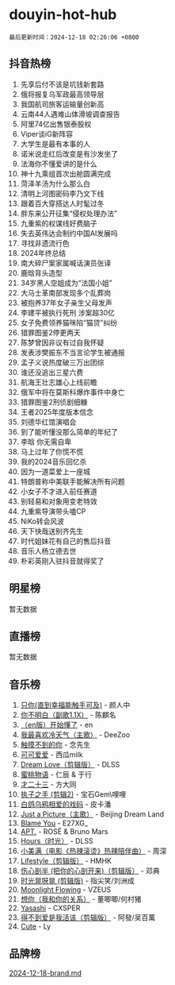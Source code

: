 # douyin-hot-hub

`最后更新时间：2024-12-18 02:26:06 +0800`

## 抖音热榜

1. 先享后付不该是坑钱新套路
1. 俄将报复乌军政最高领导层
1. 我国航司旅客运输量创新高
1. 云南44人遇难山体滑坡调查报告
1. 阿里74亿出售银泰股权
1. Viper谈iG新阵容
1. 大学生是最有本事的人
1. 诺米说走红后改变是有沙发坐了
1. 法海你不懂爱讲的是什么
1. 神十九乘组首次出舱圆满完成
1. 菏泽羊汤为什么那么白
1. 清明上河图密码李乃文下线
1. 跟着百大穿搭达人时髦过冬
1. 胖东来公开征集“侵权处理办法”
1. 九重紫的权谋线好费脑子
1. 失去英伟达会制约中国AI发展吗
1. 寻找非遗流行色
1. 2024年终总结
1. 南大碎尸案家属喊话演员张译
1. 鹿晗背头造型
1. 34岁黑人空姐成为“法国小姐”
1. 大马士革南部发现多个乱葬岗
1. 被抱养37年女子亲生父母发声
1. 李建平被执行死刑 涉案超30亿
1. 女子免费领养猫咪陷“猫贷”纠纷
1. 猎罪图鉴2停更两天
1. 陈梦曾因非议有过自我怀疑
1. 发表涉樊振东不当言论学生被通报
1. 孟子义说热度破三万出团综
1. 谁还没追出三星六费
1. 航海王壮志雄心上线前瞻
1. 俄军中将在莫斯科爆炸事件中身亡
1. 猎罪图鉴2刑侦剧细糠
1. 王者2025年度版本信念
1. 刘德华红馆演唱会
1. 到了能听懂没那么简单的年纪了
1. 李晗 你无需自卑
1. 马上过年了你慌不慌
1. 我的2024音乐回忆杀
1. 因为一道菜爱上一座城
1. 特朗普称中美联手能解决所有问题
1. 小女子不才进入前任赛道
1. 别轻易和对象用变老特效
1. 九重紫导演带头嗑CP
1. NiKo转会风波
1. 天下快哉送别齐先生
1. 时代姐妹花有自己的售后抖音
1. 音乐人杨立德去世
1. 朴彩英刚入驻抖音就得奖了

## 明星榜

暂无数据

## 直播榜

暂无数据

## 音乐榜

1. [只你(直到幸福能触手可及)](https://sf5-hl-cdn-tos.douyinstatic.com/obj/tos-cn-ve-2774/o0lBkRDzFTeaVSUz3ZZSCBVtZ5DIMQGfgmEAuE) - 颜人中
1. [你不明白（副歌1.1X）](https://sf5-hl-cdn-tos.douyinstatic.com/obj/tos-cn-ve-2774/o4LBQK7fIoonFBCeIzPNZvHDgEDtQ2ErnrKvM1) - 陈麒名
1. [（en版）开始懂了](https://sf5-hl-cdn-tos.douyinstatic.com/obj/tos-cn-ve-2774/ow9G4MKH32zBIDHGvNiTAimWsAJB5QxhCIfIME) - en
1. [我最喜欢冷天气（主歌）](https://sf5-hl-cdn-tos.douyinstatic.com/obj/tos-cn-ve-2774/ogd10efzCApmGsmwZRmIKrEMfCZLg7MycZu3ew) - DeeZoo
1. [触摸不到的你](https://sf5-hl-cdn-tos.douyinstatic.com/obj/tos-cn-ve-2774/oUBR0G6KDYpIwoshClFdQfZDNBfTnrBQE7gXtN) - 念先生
1. [可可爱爱](https://sf6-cdn-tos.douyinstatic.com/obj/tos-cn-ve-2774/0deb1e75aea643b9927ba26aaafa29dd) - 西瓜milk
1. [Dream Love（剪辑版）](https://sf5-hl-cdn-tos.douyinstatic.com/obj/tos-cn-ve-2774/oUn3DKyIgBFIsCFZmAMM8qSJyMtlgLfoPqyDEe) - DLSS
1. [蜜桃物语](https://sf5-hl-cdn-tos.douyinstatic.com/obj/tos-cn-ve-2774/oIhOSCZtIACtYU4XQkngiW9kCBfVD1Fz9IYeqL) - 仁辰 & 于行
1. [才二十三](https://sf5-hl-cdn-tos.douyinstatic.com/obj/tos-cn-ve-2774/okABdOmMEBYDDBvkgYQ5JfEqFtCZvQxf4aRjDI) - 方大同
1. [执子之手 (剪辑2)](https://sf5-hl-cdn-tos.douyinstatic.com/obj/tos-cn-ve-2774/oUoZLQjCc31XzqsBnBQUNgeKtYPBcgbFDwtfcu) - 宝石Gem\哩哩
1. [白鸽乌鸦相爱的戏码](https://sf5-hl-cdn-tos.douyinstatic.com/obj/tos-cn-ve-2774/oMVVEf6eDAOmFtNtCsEqKpIorBDM8Nkg6TZRqC) - 皮卡潘
1. [Just a Picture（主歌）](https://sf5-hl-cdn-tos.douyinstatic.com/obj/tos-cn-ve-2774/oc0usFBZCDnAGbtQig7oCaDsQfCYjcAEfWYQkF) - Beijing Dream Land
1. [Blame You](https://sf5-hl-cdn-tos.douyinstatic.com/obj/tos-cn-ve-2774/oAceIDVL0BC2DJC0Qwi8AZnQAtBgZBbMMpfdzi) - E27XG_
1. [APT.](https://sf6-cdn-tos.douyinstatic.com/obj/tos-cn-ve-2774/ooHxBnfDQIxBZontIlGfpTy5PBxCgEccFO1OMg) - ROSÉ & Bruno Mars
1. [Hours（时光）](https://sf5-hl-cdn-tos.douyinstatic.com/obj/tos-cn-ve-2774/oES9g0DgeYmDFDVCLNfBZZsnLvGF4utxCEAm1Q) - DLSS
1. [小美满（电影《热辣滚烫》热辣陪伴曲）](https://sf5-hl-cdn-tos.douyinstatic.com/obj/tos-cn-ve-2774/o0GAn2lSgfZIDUgtevCGDQYnFg4CwnrBaxbTZL) - 周深
1. [Lifestyle（剪辑版）](https://sf5-hl-cdn-tos.douyinstatic.com/obj/tos-cn-ve-2774/owfqGgjwG3V5lCLaAIezFMeg3LtuKNBaZKgzPV) - HMHK
1. [伤心剖半 (把你的心剖开来)（剪辑版）](https://sf6-cdn-tos.douyinstatic.com/obj/tos-cn-ve-2774/oE3a4kLafIGYPYIFXlEAefIrO0MvzyEDgbuTmC) - 邓典
1. [时光晃呀晃 (剪辑版)](https://sf5-hl-cdn-tos.douyinstatic.com/obj/tos-cn-ve-2774/o8ACeQem3gwI1x3GIYGAfKG0LJebKFRJDwRwyW) - 指尖笑/刘洲成
1. [Moonlight Flowing](https://sf5-hl-cdn-tos.douyinstatic.com/obj/tos-cn-ve-2774/oopZsCtRnQgOhEYmv9FfBBgwmeaQmWQQZED9tN) - VZEUS
1. [想你（我和你的关系）](https://sf5-hl-cdn-tos.douyinstatic.com/obj/tos-cn-ve-2774/o8QxhcOBDYYX0zqKCjFVQXZ3RBffnRBQEogitG) - 董唧唧/何村猪
1. [Yasashi](https://sf3-cdn-tos.douyinstatic.com/obj/tos-cn-ve-2774/oEIqAlutRBGQZgZf2VMCuFEBmaD2bgJG6fCQaQ) - CXSPER
1. [得不到爱是我活该（剪辑版）](https://sf5-hl-cdn-tos.douyinstatic.com/obj/tos-cn-ve-2774/os0cIhiBc3fAa9kPjzM5WTrMggiK3sBnZDAwpQ) - 阿發/吴百萬
1. [Cute](https://sf5-hl-cdn-tos.douyinstatic.com/obj/tos-cn-ve-2774/o4IbIzHWKAAB4wsS5qMBRiiAlEBGTpQRNfFvuo) - Ly

## 品牌榜

[2024-12-18-brand.md](2024-12-18-brand.md)
